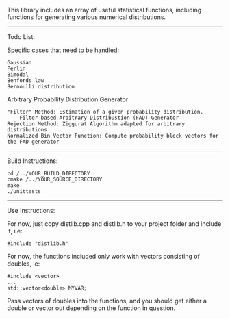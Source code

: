 This library includes an array of useful statistical functions, including functions for generating various numerical distributions.


***

Todo List:

Specific cases that need to be handled:

	Gaussian
	Perlin
	Bimodal
	Benfords law
	Bernoulli distribution

Arbitrary Probability Distribution Generator

	"Filter" Method: Estimation of a given probability distribution. 
		Filter based Arbitrary Distribustion (FAD) Generator
	Rejection Method: Ziggurat Algorithm adapted for arbitrary distributions
	Normalized Bin Vector Function: Compute probability block vectors for the FAD generator


***


Build Instructions:



	cd /../YOUR_BUILD_DIRECTORY
	cmake /../YOUR_SOURCE_DIRECTORY
	make
	./unittests



***

Use Instructions:

For now, just copy distlib.cpp and distlib.h to your project folder and include it, i.e:

	#include "distlib.h"


For now, the functions included only work with vectors consisting of doubles, ie:

	#include <vector>
	...
	std::vector<double> MYVAR;


Pass vectors of doubles into the functions, and you should get either a double or vector out depending on the function in question.


